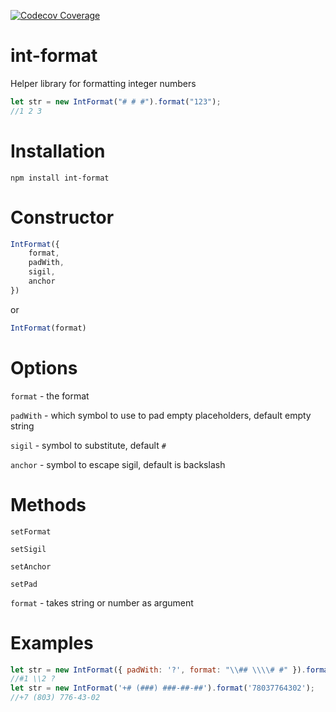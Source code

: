 [![Codecov Coverage](https://img.shields.io/codecov/c/github/ssypachev/int-format/master.svg?style=flat-square)](https://codecov.io/gh/ssypachev/int-format/)

# int-format

Helper library for formatting integer numbers

```js
let str = new IntFormat("# # #").format("123");
//1 2 3
```

# Installation

```
npm install int-format
```

# Constructor

```js
IntFormat({
	format,
	padWith,
	sigil,
	anchor
})
```
or
```js
IntFormat(format)
```

# Options

`format` - the format

`padWith` - which symbol to use to pad empty placeholders, default empty string

`sigil` - symbol to substitute, default `#`

`anchor` - symbol to escape sigil, default is backslash

# Methods

`setFormat`

`setSigil`

`setAnchor`

`setPad`

`format` - takes string or number as argument

# Examples
```js
let str = new IntFormat({ padWith: '?', format: "\\## \\\\# #" }).format(12);
//#1 \\2 ?
let str = new IntFormat('+# (###) ###-##-##').format('78037764302');
//+7 (803) 776-43-02
```


























